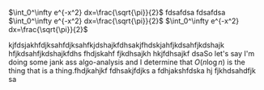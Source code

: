$\int_0^\infty e^{-x^2} dx=\frac{\sqrt{\pi}}{2}$
fdsafdsa
fdsafdsa
$\int_0^\infty e^{-x^2} dx=\frac{\sqrt{\pi}}{2}$
$\int_0^\infty e^{-x^2} dx=\frac{\sqrt{\pi}}{2}$

kjfdsjakhfdjksahfdjksahfkjdshajkfdhsakjfhdskjahfjkdsahfjkdshajk hfjkdsahfjkdshajkfdhs fhdjskahf fjkdhsajkh  hkjfdhsajkf dsaSo let's say I'm doing some jank ass algo-analysis and I determine that 
$O(n\log{}n)$ is the thing that is a thing.fhdjkahjkf fdhsakjfdjks a fdhjakshfdska hj fjkhdsahdfjk sa
